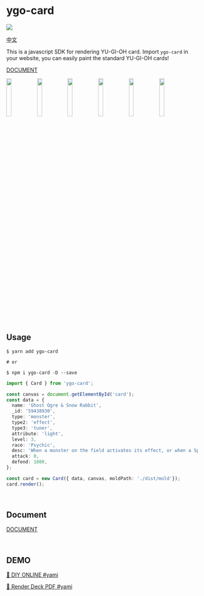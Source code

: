 # ygo-card

<a href="https://www.npmjs.com/package/ygo-card">
  <img src="https://img.shields.io/npm/v/ygo-card"/>
</a>

<a href="https://gitee.com/ymssx/cardjs">中文</a>

This is a javascript SDK for rendering YU-GI-OH card. Import `ygo-card` in your website, you can easily paint the standard YU-GI-OH cards!

<a href="https://github.com/ymssx/ygo-card/wiki">DOCUMENT</a>

<div align=left>
  <img src="https://github.com/ymssx/ygo-card/blob/master/demo/黑魔术少女.jpg" width="16%" max-width="150" /><img src="https://github.com/ymssx/ygo-card/blob/master/demo/黑魔术师.jpg" width="16%" max-width="150" /><img src="https://github.com/ymssx/ygo-card/blob/master/demo/死者苏生.jpg" width="16%" max-width="150" /><img src="https://github.com/ymssx/ygo-card/blob/master/demo/神圣防护罩 -反射镜力-.jpg" width="16%" max-width="150" /><img src="https://github.com/ymssx/ygo-card/blob/master/demo/元素英雄 神·新宇侠.jpg" width="16%" max-width="150" /><img src="https://github.com/ymssx/ygo-card/blob/master/demo/流天类星龙.jpg" width="16%" max-width="150" />
</div>

<br/>

## Usage

```shell
$ yarn add ygo-card

# or

$ npm i ygo-card -D --save
```

```typescript
import { Card } from 'ygo-card';

const canvas = document.getElementById('card');
const data = {
  name: 'Ghost Ogre & Snow Rabbit',
  _id: '59438930',
  type: 'monster',
  type2: 'effect',
  type3: 'tuner',
  attribute: 'light',
  level: 3,
  race: 'Psychic',
  desc: 'When a monster on the field activates its effect, or when a Spell/Trap that is already face-up on the field activates its effect (Quick Effect): You can send this card from your hand or field to the GY; destroy that card on the field. You can only use this effect of "Ghost Ogre & Snow Rabbit" once per turn',
  attack: 0,
  defend: 1800,
};

const card = new Card({ data, canvas, moldPath: './dist/mold'});
card.render();
```

<br/>

## Document

<a href="https://github.com/ymssx/ygo-card/wiki">DOCUMENT</a>

<br/>

## DEMO

[🔗 DIY ONLINE  #yami](https://ymssx.github.io/ygo/)

[🔗 Render Deck PDF #yami](https://github.com/msk86/ygo-card-print)

<br/>